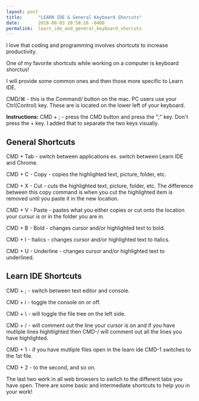 ```yaml
---
layout: post
title:      "LEARN IDE & General Keyboard Shorcuts"
date:       2018-08-03 20:58:16 -0400
permalink:  learn_ide_and_general_keyboard_shorcuts
---
```



I love that coding and programming involves shortcuts to increase productivity. 

One of my favorite shortcuts while working on a computer is keyboard shorctus!


I will provide some common ones and then those more specific to Learn IDE.

CMD/⌘ - this is the Command/ button on the mac. PC users use your Ctrl(Control) key.
These are is located on the lower left of your keyboard.

**Instructions:** 
CMD + ; - press the CMD button and press the ";" key. 
Don't press the + key. I added that to separate the two keys visually. 

## General Shortcuts

CMD + Tab - switch between applications ex. switch between Learn IDE and Chrome.

CMD + C - Copy - copies the highlighted text, picture, folder, etc.

CMD + X - Cut - cuts the highlighted text, picture, folder, etc. The difference between this copy command is when you cut the highlighted item is removed until you paste it in the new location.

CMD + V - Paste - pastes what you either copies or cut onto the location your cursur is or in the folder you are in.

CMD + B - Bold - changes cursor  and/or highlighted text to bold.

CMD + I - Italics - changes cursor and/or highlighted text to italics.

CMD + U - Underline - changes cursor and/or  highlighted text to underlined.


## Learn IDE Shortcuts

CMD + ;  -  switch between text editor and console. 

CMD + i - toggle the console on or off. 

CMD + \ - will toggle the file tree on the left side. 

CMD + / - will comment out the line your cursor is on and if you have mutliple lines hightlighted then CMD-/ will comment out all the lines you have highlighted. 

CMD + 1 - if you have mutliple files open in the learn ide CMD-1 switches to the 1st file. 

CMD + 2 - to the second, and so on. 

The last two work in all web browsers to switch to the different tabs you have open. 
There are some basic and intermediate shortcuts to help you in your work!
